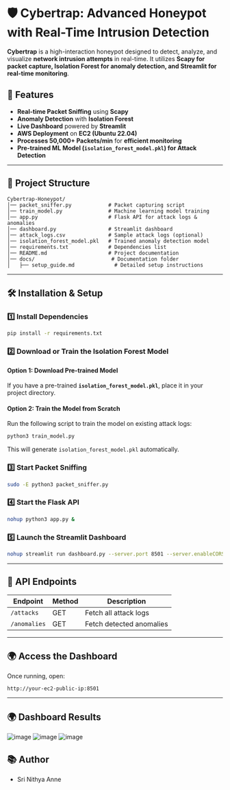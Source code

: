 # 🛡️ Cybertrap: Advanced Honeypot with Real-Time Intrusion Detection

**Cybertrap** is a high-interaction honeypot designed to detect, analyze, and visualize **network intrusion attempts** in real-time. It utilizes **Scapy for packet capture, Isolation Forest for anomaly detection, and Streamlit for real-time monitoring**.

## **📌 Features**

 - **Real-time Packet Sniffing** using **Scapy**
 - **Anomaly Detection** with **Isolation Forest** 
 - **Live Dashboard** powered by **Streamlit**
 - **AWS Deployment** on **EC2 (Ubuntu 22.04)**
 - **Processes 50,000+ Packets/min** for **efficient monitoring**
 - **Pre-trained ML Model (`isolation_forest_model.pkl`) for Attack Detection**

---

## **📁 Project Structure**

```
Cybertrap-Honeypot/
│── packet_sniffer.py            # Packet capturing script
│── train_model.py               # Machine learning model training
│── app.py                       # Flask API for attack logs & anomalies
│── dashboard.py                 # Streamlit dashboard
│── attack_logs.csv              # Sample attack logs (optional)
│── isolation_forest_model.pkl   # Trained anomaly detection model
│── requirements.txt             # Dependencies list
│── README.md                    # Project documentation
│── docs/                         # Documentation folder
│   ├── setup_guide.md             # Detailed setup instructions
```

---

## **🛠️ Installation & Setup**

### **1️⃣ Install Dependencies**

```bash
pip install -r requirements.txt
```

### **2️⃣ Download or Train the Isolation Forest Model**

#### Option 1: Download Pre-trained Model
If you have a pre-trained **`isolation_forest_model.pkl`**, place it in your project directory.

#### Option 2: Train the Model from Scratch
Run the following script to train the model on existing attack logs:

```bash
python3 train_model.py
```

This will generate `isolation_forest_model.pkl` automatically.

### **3️⃣ Start Packet Sniffing**

```bash
sudo -E python3 packet_sniffer.py
```

### **4️⃣ Start the Flask API**

```bash
nohup python3 app.py &
```

### **5️⃣ Launch the Streamlit Dashboard**

```bash
nohup streamlit run dashboard.py --server.port 8501 --server.enableCORS false --server.enableXsrfProtection false --server.headless true &
```

---

## **🔗 API Endpoints**

| Endpoint     | Method | Description              |
| ------------ | ------ | ------------------------ |
| `/attacks`   | GET    | Fetch all attack logs    |
| `/anomalies` | GET    | Fetch detected anomalies |

---

## **🌍 Access the Dashboard**

Once running, open:

```
http://your-ec2-public-ip:8501
```

---

## **🌍 Dashboard Results**
![image](https://github.com/user-attachments/assets/b55e768a-bf38-46fa-9883-1b393f28e46f)
![image](https://github.com/user-attachments/assets/2176ce94-e86e-47d3-9737-c0586f33f850)
![image](https://github.com/user-attachments/assets/32e7594b-7d9d-4927-86d3-046f9d3fb524)

## **📚 Author**
- Sri Nithya Anne


